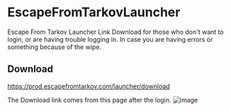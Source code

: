 # EscapeFromTarkovLauncher
Escape From Tarkov Launcher Link Download for those who don't want to login, or are having trouble logging in. 
In case you are having errors or something because of the wipe.


## Download

https://prod.escapefromtarkov.com/launcher/download



The Download link comes from this page after the login.
![image](https://github.com/vczoika/EscapeFromTarkovLauncher/assets/26311011/b400128c-d4c2-4fe2-84c4-85fe3d472a5d)
